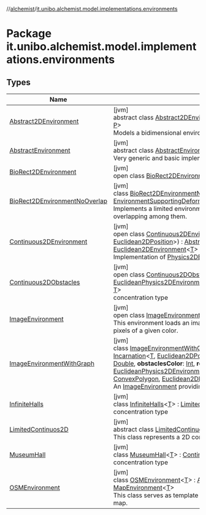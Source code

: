 //[alchemist](../../index.md)/[it.unibo.alchemist.model.implementations.environments](index.md)

# Package it.unibo.alchemist.model.implementations.environments

## Types

| Name | Summary |
|---|---|
| [Abstract2DEnvironment](-abstract2-d-environment/index.md) | [jvm]<br>abstract class [Abstract2DEnvironment](-abstract2-d-environment/index.md)<[T](-abstract2-d-environment/index.md), [P](-abstract2-d-environment/index.md) : [Position2D](../it.unibo.alchemist.model.interfaces/-position2-d/index.md)<[P](../it.unibo.alchemist/-supported-incarnations/get.md)>?> : [AbstractEnvironment](-abstract-environment/index.md)<[T](../it.unibo.alchemist/-supported-incarnations/get.md), [P](../it.unibo.alchemist/-supported-incarnations/get.md)> <br>Models a bidimensional environment. |
| [AbstractEnvironment](-abstract-environment/index.md) | [jvm]<br>abstract class [AbstractEnvironment](-abstract-environment/index.md)<[T](-abstract-environment/index.md), [P](-abstract-environment/index.md) : [Position](../it.unibo.alchemist.model.interfaces/-position/index.md)<[P](../it.unibo.alchemist/-supported-incarnations/get.md)>?> : [Environment](../it.unibo.alchemist.model.interfaces/-environment/index.md)<[T](../it.unibo.alchemist/-supported-incarnations/get.md), [P](../it.unibo.alchemist/-supported-incarnations/get.md)> <br>Very generic and basic implementation for an environment. |
| [BioRect2DEnvironment](-bio-rect2-d-environment/index.md) | [jvm]<br>open class [BioRect2DEnvironment](-bio-rect2-d-environment/index.md) : [LimitedContinuos2D](-limited-continuos2-d/index.md)<[Double](https://docs.oracle.com/javase/8/docs/api/java/lang/Double.html)> |
| [BioRect2DEnvironmentNoOverlap](-bio-rect2-d-environment-no-overlap/index.md) | [jvm]<br>class [BioRect2DEnvironmentNoOverlap](-bio-rect2-d-environment-no-overlap/index.md) : [BioRect2DEnvironment](-bio-rect2-d-environment/index.md), [EnvironmentSupportingDeformableCells](../it.unibo.alchemist.model.interfaces/-environment-supporting-deformable-cells/index.md)<[Euclidean2DPosition](../it.unibo.alchemist.model.implementations.positions/-euclidean2-d-position/index.md)> <br>Implements a limited environment supporting cells with a defined shape, avoiding any overlapping among them. |
| [Continuous2DEnvironment](-continuous2-d-environment/index.md) | [jvm]<br>open class [Continuous2DEnvironment](-continuous2-d-environment/index.md)<[T](-continuous2-d-environment/index.md)>(**incarnation**: [Incarnation](../it.unibo.alchemist.model.interfaces/-incarnation/index.md)<[T](-continuous2-d-environment/index.md), [Euclidean2DPosition](../it.unibo.alchemist.model.implementations.positions/-euclidean2-d-position/index.md)>) : [Abstract2DEnvironment](-abstract2-d-environment/index.md)<[T](-continuous2-d-environment/index.md), [Euclidean2DPosition](../it.unibo.alchemist.model.implementations.positions/-euclidean2-d-position/index.md)> , [Euclidean2DEnvironment](../it.unibo.alchemist.model.interfaces.environments/-euclidean2-d-environment/index.md)<[T](-continuous2-d-environment/index.md)> , [Physics2DEnvironment](../it.unibo.alchemist.model.interfaces.environments/-physics2-d-environment/index.md)<[T](-continuous2-d-environment/index.md)> <br>Implementation of [Physics2DEnvironment](../it.unibo.alchemist.model.interfaces.environments/-physics2-d-environment/index.md). |
| [Continuous2DObstacles](-continuous2-d-obstacles/index.md) | [jvm]<br>open class [Continuous2DObstacles](-continuous2-d-obstacles/index.md)<[T](-continuous2-d-obstacles/index.md)> : [LimitedContinuos2D](-limited-continuos2-d/index.md)<[T](-continuous2-d-obstacles/index.md)> , [EuclideanPhysics2DEnvironmentWithObstacles](../it.unibo.alchemist.model.interfaces.environments/-euclidean-physics2-d-environment-with-obstacles/index.md)<[RectObstacle2D](../it.unibo.alchemist.model.implementations.obstacles/-rect-obstacle2-d/index.md)<[Euclidean2DPosition](../it.unibo.alchemist.model.implementations.positions/-euclidean2-d-position/index.md)>, [T](-continuous2-d-obstacles/index.md)> <br>concentration type |
| [ImageEnvironment](-image-environment/index.md) | [jvm]<br>open class [ImageEnvironment](-image-environment/index.md)<[T](-image-environment/index.md)> : [Continuous2DObstacles](-continuous2-d-obstacles/index.md)<[T](-continuous2-d-obstacles/index.md)> <br>This environment loads an image from the file system, and marks as obstacles all the pixels of a given color. |
| [ImageEnvironmentWithGraph](-image-environment-with-graph/index.md) | [jvm]<br>class [ImageEnvironmentWithGraph](-image-environment-with-graph/index.md)<[T](-image-environment-with-graph/index.md)>@[JvmOverloads](https://kotlinlang.org/api/latest/jvm/stdlib/kotlin.jvm/-jvm-overloads/index.html)()constructor(**incarnation**: [Incarnation](../it.unibo.alchemist.model.interfaces/-incarnation/index.md)<[T](-image-environment-with-graph/index.md), [Euclidean2DPosition](../it.unibo.alchemist.model.implementations.positions/-euclidean2-d-position/index.md)>, **path**: [String](https://kotlinlang.org/api/latest/jvm/stdlib/kotlin/-string/index.html), **zoom**: [Double](https://kotlinlang.org/api/latest/jvm/stdlib/kotlin/-double/index.html), **dx**: [Double](https://kotlinlang.org/api/latest/jvm/stdlib/kotlin/-double/index.html), **dy**: [Double](https://kotlinlang.org/api/latest/jvm/stdlib/kotlin/-double/index.html), **obstaclesColor**: [Int](https://kotlinlang.org/api/latest/jvm/stdlib/kotlin/-int/index.html), **roomsColor**: [Int](https://kotlinlang.org/api/latest/jvm/stdlib/kotlin/-int/index.html)) : [ImageEnvironment](-image-environment/index.md)<[T](-image-environment-with-graph/index.md)> , [EuclideanPhysics2DEnvironmentWithGraph](../it.unibo.alchemist.model.interfaces.environments/-euclidean-physics2-d-environment-with-graph/index.md)<[RectObstacle2D](../it.unibo.alchemist.model.implementations.obstacles/-rect-obstacle2-d/index.md)<[Euclidean2DPosition](../it.unibo.alchemist.model.implementations.positions/-euclidean2-d-position/index.md)>, [T](-image-environment-with-graph/index.md), [ConvexPolygon](../it.unibo.alchemist.model.interfaces.geometry.euclidean2d/-convex-polygon/index.md), [Euclidean2DPassage](../it.unibo.alchemist.model.interfaces.geometry.euclidean2d.graph/-euclidean2-d-passage/index.md)> <br>An [ImageEnvironment](-image-environment/index.md) providing an [Euclidean2DNavigationGraph](../it.unibo.alchemist.model.interfaces.geometry.euclidean2d.graph/index.md#-513689941%2FClasslikes%2F-267951372). |
| [InfiniteHalls](-infinite-halls/index.md) | [jvm]<br>class [InfiniteHalls](-infinite-halls/index.md)<[T](-infinite-halls/index.md)> : [LimitedContinuos2D](-limited-continuos2-d/index.md)<[T](-continuous2-d-obstacles/index.md)> <br>concentration type |
| [LimitedContinuos2D](-limited-continuos2-d/index.md) | [jvm]<br>abstract class [LimitedContinuos2D](-limited-continuos2-d/index.md)<[T](-limited-continuos2-d/index.md)> : [Continuous2DEnvironment](-continuous2-d-environment/index.md)<[T](-continuous2-d-obstacles/index.md)> <br>This class represents a 2D continuous environment with spatial limitations. |
| [MuseumHall](-museum-hall/index.md) | [jvm]<br>class [MuseumHall](-museum-hall/index.md)<[T](-museum-hall/index.md)> : [Continuous2DEnvironment](-continuous2-d-environment/index.md)<[T](-continuous2-d-obstacles/index.md)> <br>concentration type |
| [OSMEnvironment](-o-s-m-environment/index.md) | [jvm]<br>class [OSMEnvironment](-o-s-m-environment/index.md)<[T](-o-s-m-environment/index.md)> : [Abstract2DEnvironment](-abstract2-d-environment/index.md)<[T](../it.unibo.alchemist.model.implementations.movestrategies.speed/-trace-dependant-speed/index.md), [GeoPosition](../it.unibo.alchemist.model.interfaces/-geo-position/index.md)> , [MapEnvironment](../it.unibo.alchemist.model.interfaces/-map-environment/index.md)<[T](../it.unibo.alchemist.model.implementations.movestrategies.speed/-trace-dependant-speed/index.md)> <br>This class serves as template for more specific implementations of environments using a map. |
